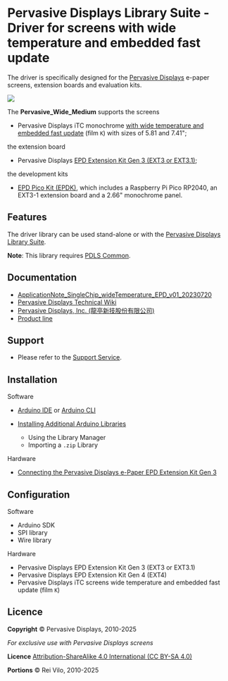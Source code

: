 # Pervasive Displays Library Suite - Driver for screens with wide temperature and embedded fast update

The driver is specifically designed for the [Pervasive Displays](https://www.pervasivedisplays.com) e-paper screens, extension boards and evaluation kits.

![](https://pdls.pervasivedisplays.com/userguide/img/Logo_PDI_text_320.png)

The **Pervasive_Wide_Medium** supports the screens

* Pervasive Displays iTC monochrome [with wide temperature and embedded fast update](https://www.pervasivedisplays.com/products-e-ink-display/?_sft_etc_itc=pu&_sft_temperature_range=m15c-to-p60c&_sft_product_colour=black-white) (film `K`) with sizes of 5.81 and 7.41"; 

the extension board

* Pervasive Displays [EPD Extension Kit Gen 3 (EXT3 or EXT3.1)](https://www.pervasivedisplays.com/product/epd-extension-kit-gen-3-EXT3/);

the development kits

* [EPD Pico Kit (EPDK)](https://www.pervasivedisplays.com/product/epd-pico-kit-epdk/), which includes a Raspberry Pi Pico RP2040, an EXT3-1 extension board and a 2.66" monochrome panel.

## Features

The driver library can be used stand-alone or with the [Pervasive Displays Library Suite](https://pdls.pervasivedisplays.com/userguide/index.html). 

**Note**: This library requires [PDLS Common](https://github.com/PervasiveDisplays/PDLS_Common).

## Documentation

* [ApplicationNote_SingleChip_wideTemperature_EPD_v01_20230720]()
* [Pervasive Displays Technical Wiki](https://docs.pervasivedisplays.com/) 
* [Pervasive Displays, Inc. (龍亭新技股份有限公司)](https://www.pervasivedisplays.com/)
* [Product line](https://www.pervasivedisplays.com/products/)

## Support

* Please refer to the [Support Service](https://www.pervasivedisplays.com/technical-support/).

## Installation

Software

* [Arduino IDE](https://www.arduino.cc/en/software) or [Arduino CLI](https://arduino.github.io/arduino-cli/)
* [Installing Additional Arduino Libraries](https://www.arduino.cc/en/guide/libraries)

    + Using the Library Manager
    + Importing a `.zip` Library

Hardware

* [Connecting the Pervasive Displays e-Paper EPD Extension Kit Gen 3](https://embeddedcomputing.weebly.com/connecting-the-e-paper-epd-extension-kit-gen-3.html)

## Configuration

Software

* Arduino SDK
* SPI library
* Wire library

Hardware

* Pervasive Displays EPD Extension Kit Gen 3 (EXT3 or EXT3.1)
* Pervasive Displays EPD Extension Kit Gen 4 (EXT4)
* Pervasive Displays iTC screens wide temperature and embedded fast update (film `K`)

## Licence

**Copyright** &copy; Pervasive Displays, 2010-2025

*For exclusive use with Pervasive Displays screens*

**Licence** [Attribution-ShareAlike 4.0 International (CC BY-SA 4.0)](./LICENCE.md)

**Portions** &copy; Rei Vilo, 2010-2025

